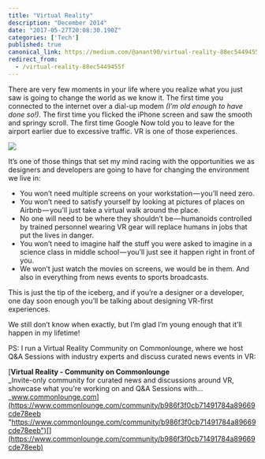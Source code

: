 ```yaml
---
title: "Virtual Reality"
description: "December 2014"
date: "2017-05-27T20:08:30.190Z"
categories: ['Tech']
published: true
canonical_link: https://medium.com/@anant90/virtual-reality-88ec5449455f
redirect_from:
  - /virtual-reality-88ec5449455f
---
```


There are very few moments in your life where you realize what you just saw is going to change the world as we know it. The first time you connected to the internet over a dial-up modem _(I’m old enough to have done so!)._ The first time you flicked the iPhone screen and saw the smooth and springy scroll. The first time Google Now told you to leave for the airport earlier due to excessive traffic. VR is one of those experiences.

![](./asset-1.jpeg)

It’s one of those things that set my mind racing with the opportunities we as designers and developers are going to have for changing the environment we live in:

-   You won’t need multiple screens on your workstation — you’ll need zero.
-   You won’t need to satisfy yourself by looking at pictures of places on Airbnb — you’ll just take a virtual walk around the place.
-   No one will need to be where they shouldn’t be — humanoids controlled by trained personnel wearing VR gear will replace humans in jobs that put the lives in danger.
-   You won’t need to imagine half the stuff you were asked to imagine in a science class in middle school — you’ll just see it happen right in front of you.
-   We won’t just watch the movies on screens, we would be in them. And also in everything from news events to sports broadcasts.

This is just the tip of the iceberg, and if you’re a designer or a developer, one day soon enough you’ll be talking about designing VR-first experiences.

We still don’t know when exactly, but I’m glad I’m young enough that it’ll happen in my lifetime!

PS: I run a Virtual Reality Community on Commonlounge, where we host Q&A Sessions with industry experts and discuss curated news events in VR:

[**Virtual Reality - Community on Commonlounge**  
_Invite-only community for curated news and discussions around VR, showcase what you're working on and Q&A Sessions with…_www.commonlounge.com](https://www.commonlounge.com/community/b986f3f0cb71491784a89669cde78eeb "https://www.commonlounge.com/community/b986f3f0cb71491784a89669cde78eeb")[](https://www.commonlounge.com/community/b986f3f0cb71491784a89669cde78eeb)
